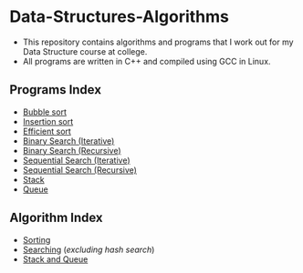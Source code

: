 # Data-Structures-Algorithms
- This repository contains algorithms and programs that I work out for my Data Structure course at college.
- All programs are written in C++ and compiled using GCC in Linux.

## Programs Index

- [Bubble sort](https://github.com/kbdharun/Data-Structures-Algorithms/blob/c3c4f4be7047518eb4c83da0ea5f07ea59c17d3a/Bubble%20sort,%20Insertion%20Sort/bubblesort.cpp)
- [Insertion sort](https://github.com/kbdharun/Data-Structures-Algorithms/blob/c3c4f4be7047518eb4c83da0ea5f07ea59c17d3a/Bubble%20sort,%20Insertion%20Sort/bubblesort.cpp)
- [Efficient sort](https://github.com/kbdharun/Data-Structures-Algorithms/blob/c3c4f4be7047518eb4c83da0ea5f07ea59c17d3a/Bubble%20sort,%20Insertion%20Sort/bubblesort.cpp)
- [Binary Search (Iterative)](https://github.com/kbdharun/Data-Structures-Algorithms/blob/c3c4f4be7047518eb4c83da0ea5f07ea59c17d3a/Binary%20Search,Sequential%20Search/Searching.cpp)
- [Binary Search (Recursive)](https://github.com/kbdharun/Data-Structures-Algorithms/blob/c3c4f4be7047518eb4c83da0ea5f07ea59c17d3a/Binary%20Search,Sequential%20Search/SearchingRecursive.cpp)
- [Sequential Search (Iterative)](https://github.com/kbdharun/Data-Structures-Algorithms/blob/c3c4f4be7047518eb4c83da0ea5f07ea59c17d3a/Binary%20Search,Sequential%20Search/Searching.cpp)
- [Sequential Search (Recursive)](https://github.com/kbdharun/Data-Structures-Algorithms/blob/c3c4f4be7047518eb4c83da0ea5f07ea59c17d3a/Binary%20Search,Sequential%20Search/SearchingRecursive.cpp)
- [Stack](https://github.com/kbdharun/Data-Structures-Algorithms/blob/c3c4f4be7047518eb4c83da0ea5f07ea59c17d3a/Stack%20and%20Queue/Stack.cpp)
- [Queue](https://github.com/kbdharun/Data-Structures-Algorithms/blob/c3c4f4be7047518eb4c83da0ea5f07ea59c17d3a/Stack%20and%20Queue/Queue.cpp)

## Algorithm Index

- [Sorting](https://github.com/kbdharun/Data-Structures-Algorithms/blob/d9d2dff6f8e89f8984b5bb214b276eb41bb89b5b/Bubble%20sort,%20Insertion%20Sort/Algorithm.md)
- [Searching](https://github.com/kbdharun/Data-Structures-Algorithms/blob/d9d2dff6f8e89f8984b5bb214b276eb41bb89b5b/Binary%20Search,Sequential%20Search/Algorithm.md) (*excluding hash search*)
- [Stack and Queue](https://github.com/kbdharun/Data-Structures-Algorithms/blob/c3c4f4be7047518eb4c83da0ea5f07ea59c17d3a/Stack%20and%20Queue/algorithm.md)
